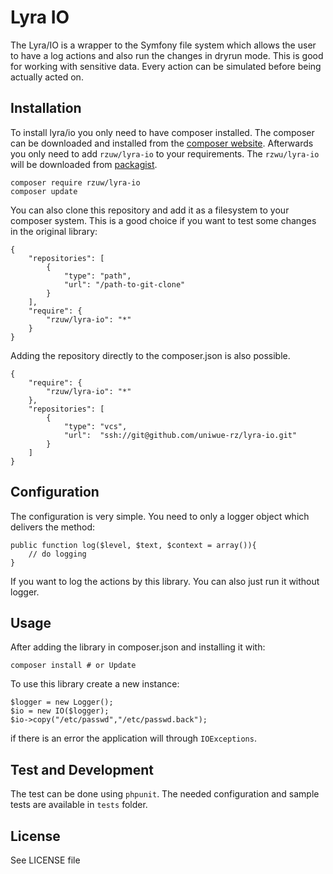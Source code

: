 # Lyra IO
The Lyra/IO is a wrapper to the Symfony file system which allows the user to have a log actions and also run the changes in dryrun mode. This is good
for working with sensitive data. Every action can be simulated before being actually acted on.

## Installation
To install lyra/io you only need to have composer installed. The composer can be downloaded and installed from the [composer website](https://getcomposer.org/download/). Afterwards you only need to add `rzuw/lyra-io` to your requirements. The `rzwu/lyra-io` will be downloaded from [packagist](https://packagist.org/).

```lang=bash
composer require rzuw/lyra-io
composer update
```

You can also clone this repository and add it as a filesystem to your composer system. This is a good choice if you want to test some changes in the original library:

```lang=json
{
    "repositories": [
        {
            "type": "path",
            "url": "/path-to-git-clone"
        }
    ],
    "require": {
        "rzuw/lyra-io": "*"
    }
}

```

Adding the repository directly to the composer.json is also possible.

```lang=json
{
    "require": {
        "rzuw/lyra-io": "*"
    },
    "repositories": [
        {
            "type": "vcs",
            "url":  "ssh://git@github.com/uniwue-rz/lyra-io.git"
        }
    ]
}

```

## Configuration
The configuration is very simple. You need to only a logger object which delivers the method:

```lang=php
public function log($level, $text, $context = array()){
    // do logging
}
```

If you want to log the actions by this library. You can also just run it without logger.

## Usage
After adding the library in composer.json and installing it with:

```lang=bash
composer install # or Update
```
To use this library create a new instance:

```lang=php
$logger = new Logger();
$io = new IO($logger);
$io->copy("/etc/passwd","/etc/passwd.back");
```

if there is an error the application will through `IOExceptions`.

## Test and Development
The test can be done using `phpunit`. The needed configuration and sample tests are available in `tests` folder.

## License
See LICENSE file